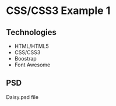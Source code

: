 # CSS/CSS3 Example 1

## Technologies
- HTML/HTML5
- CSS/CSS3
- Boostrap
- Font Awesome

## PSD
Daisy.psd file